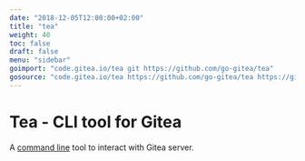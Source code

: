 ```yaml
---
date: "2018-12-05T12:00:00+02:00"
title: "tea"
weight: 40
toc: false
draft: false
menu: "sidebar"
goimport: "code.gitea.io/tea git https://github.com/go-gitea/tea"
gosource: "code.gitea.io/tea https://github.com/go-gitea/tea https://github.com/go-gitea/tea/tree/master{/dir} https://github.com/go-gitea/tea/blob/master{/dir}/{file}#L{line}"
---
```


# Tea - CLI tool for Gitea


A [command line](http://github.com/go-gitea/tea) tool to interact with Gitea server.
